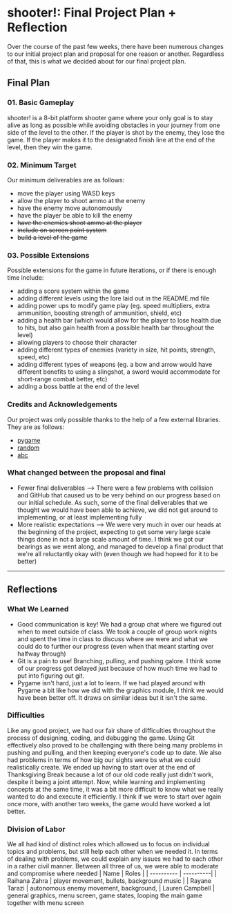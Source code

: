 # shooter!: Final Project Plan + Reflection
Over the course of the past few weeks, there have been numerous changes to our initial project plan and proposal for one reason or another. Regardless of that, this is what we decided about for our final project plan.

## Final Plan
### 01. Basic Gameplay
shooter! is a 8-bit platform shooter game where your only goal is to stay alive as long as possible while avoiding obstacles in your journey from one side of the level to the other. If the player is shot by the enemy, they lose the game. If the player makes it to the designated finish line at the end of the level, then they win the game.

### 02. Minimum Target
Our minimum deliverables are as follows:
- move the player using WASD keys
- allow the player to shoot ammo at the enemy
- have the enemy move autonomously
- have the player be able to kill the enemy
- ~~have the enemies shoot ammo at the player~~
- ~~include on screen point system~~
- ~~build a level of the game~~

### 03. Possible Extensions
Possible extensions for the game in future iterations, or if there is enough time include:
- adding a score system within the game
- adding different levels using the lore laid out in the README.md file
- adding power ups to modify game play (eg. speed multipliers, extra ammunition, boosting strength of ammunition, shield, etc)
- adding a health bar (which would allow for the player to lose health due to hits, but also gain health from a possible health bar throughout the level)
- allowing players to choose their character
- adding different types of enemies (variety in size, hit points, strength, speed, etc)
- adding different types of weapons (eg. a bow and arrow would have different benefits to using a slingshot, a sword would accommodate for short-range combat better, etc)
- adding a boss battle at the end of the level

### Credits and Acknowledgements
Our project was only possible thanks to the help of a few external libraries. They are as follows:
- [pygame](https://www.pygame.org/wiki/about)
- [random](https://docs.python.org/3/library/random.html?highlight=random#module-random)
- [abc](https://docs.python.org/3/library/abc.html)

### What changed between the proposal and final
- Fewer final deliverables --> There were a few problems with collision and GitHub that caused us to be very behind on our progress based on our initial schedule. As such, some of the final deliverables that we thought we would have been able to achieve, we did not get around to implementing, or at least implementing fully
- More realistic expectations --> We were very much in over our heads at the beginning of the project, expecting to get some very large scale things done in not a large scale amount of time. I think we got our bearings as we went along, and managed to develop a final product that we're all reluctantly okay with (even though we had hopeed for it to be better) 

---
## Reflections
### What We Learned
- Good communication is key! We had a group chat where we figured out when to meet outside of class. We took a couple of group work nights and spent the time in class to discuss where we were and what we could do to further our progress (even when that meant starting over halfway through)
- Git is a pain to use! Branching, pulling, and pushing galore. I think some of our progress got delayed just because of how much time we had to put into figuring out git.
- Pygame isn't hard, just a lot to learn. If we had played around with Pygame a bit like how we did with the graphics module, I think we would have been better off. It draws on similar ideas but it isn't the same.

### Difficulties 
Like any good project, we had our fair share of difficulties throughout the process of designing, coding, and debugging the game. Using Git effectively also proved to be challenging with there being many problems in pushing and pulling, and then keeping everyone's code up to date. We also had problems in terms of how big our sights were bs what we could realistically create. We ended up having to start over at the end of Thanksgiving Break because a lot of our old code really just didn't work, despite it being a joint attempt. Now, while learning and implementing concepts at the same time, it was a bit more difficult to know what we really wanted to do and execute it efficiently. I think if we were to start over again once more, with another two weeks, the game would have worked a lot better.

### Division of Labor
We all had kind of distinct roles which allowed us to focus on individual topics and problems, but still help each other when we needed it. In terms of dealing with problems, we could explain any issues we had to each other in a rather civil manner. Between all three of us, we were able to moderate and compromise where needed
| Name | Roles |
| ---------- | ----------|
| Raihana Zahra | player movement, bullets, background music  | 
| Rayane Tarazi | autonomous enemy movement, background, 
| Lauren Campbell | general graphics, menu screen, game states, looping the main game together with menu screen